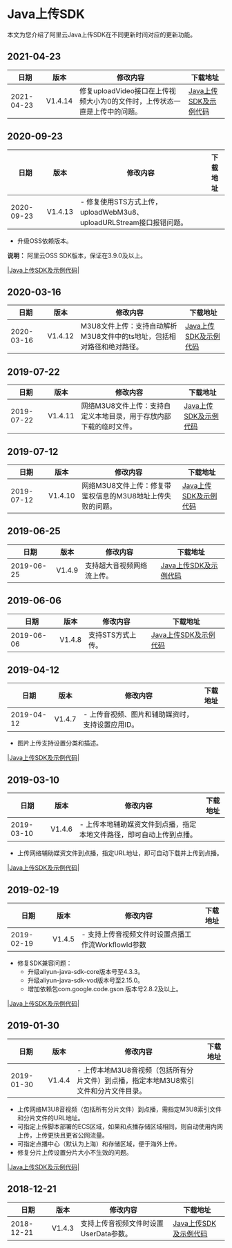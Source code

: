 # Java上传SDK

本文为您介绍了阿里云Java上传SDK在不同更新时间对应的更新功能。

## 2021-04-23

|日期|版本|修改内容|下载地址|
|--|--|----|----|
|2021-04-23|V1.4.14|修复uploadVideo接口在上传视频大小为0的文件时，上传状态一直是上传中的问题。|[Java上传SDK及示例代码](https://alivc-demo-cms.alicdn.com/versionProduct/sourceCode/upload/java/VODUploadDemo-java-1.4.14.zip)|

## 2020-09-23

|日期|版本|修改内容|下载地址|
|--|--|----|----|
|2020-09-23|V1.4.13|-   修复使用STS方式上传，uploadWebM3u8、uploadURLStream接口报错问题。
-   升级OSS依赖版本。

**说明：** 阿里云OSS SDK版本，保证在3.9.0及以上。

|[Java上传SDK及示例代码](http://docs-aliyun.cn-hangzhou.oss.aliyun-inc.com/assets/attach/51992/cn_zh/1600848199952/VODUploadDemo-java-1.4.13.zip)|

## 2020-03-16

|日期|版本|修改内容|下载地址|
|--|--|----|----|
|2020-03-16|V1.4.12|M3U8文件上传：支持自动解析M3U8文件中的ts地址，包括相对路径和绝对路径。|[Java上传SDK及示例代码](http://docs-aliyun.cn-hangzhou.oss.aliyun-inc.com/assets/attach/51992/cn_zh/1584350505412/VODUploadDemo-java-1.4.12.zip)|

## 2019-07-22

|日期|版本|修改内容|下载地址|
|--|--|----|----|
|2019-07-22|V1.4.11|网络M3U8文件上传：支持自定义本地目录，用于存放内部下载的临时文件。|[Java上传SDK及示例代码](http://docs-aliyun.cn-hangzhou.oss.aliyun-inc.com/assets/attach/106648/cn_zh/1563778063998/VODUploadDemo-java-1.4.11.zip)|

## 2019-07-12

|日期|版本|修改内容|下载地址|
|--|--|----|----|
|2019-07-12|V1.4.10|网络M3U8文件上传：修复带鉴权信息的M3U8地址上传失败的问题。|[Java上传SDK及示例代码](http://docs-aliyun.cn-hangzhou.oss.aliyun-inc.com/assets/attach/106648/cn_zh/1562903947499/VODUploadDemo-java-1.4.10.zip)|

## 2019-06-25

|日期|版本|修改内容|下载地址|
|--|--|----|----|
|2019-06-25|V1.4.9|支持超大音视频网络流上传。|[Java上传SDK及示例代码](http://docs-aliyun.cn-hangzhou.oss.aliyun-inc.com/assets/attach/51992/cn_zh/1561708141494/VODUploadDemo-java-1.4.9.zip)|

## 2019-06-06

|日期|版本|修改内容|下载地址|
|--|--|----|----|
|2019-06-06|V1.4.8|支持STS方式上传。|[Java上传SDK及示例代码](http://docs-aliyun.cn-hangzhou.oss.aliyun-inc.com/assets/attach/106648/cn_zh/1559795565842/VODUploadDemo-java-1.4.8.zip)|

## 2019-04-12

|日期|版本|修改内容|下载地址|
|--|--|----|----|
|2019-04-12|V1.4.7|-   上传音视频、图片和辅助媒资时，支持设置应用ID。
-   图片上传支持设置分类和描述。

|[Java上传SDK及示例代码](http://docs-aliyun.cn-hangzhou.oss.aliyun-inc.com/assets/attach/51992/cn_zh/1555048043943/VODUploadDemo-java-1.4.7.zip)|

## 2019-03-10

|日期|版本|修改内容|下载地址|
|--|--|----|----|
|2019-03-10|V1.4.6|-   上传本地辅助媒资文件到点播，指定本地文件路径，即可自动上传到点播。
-   上传网络辅助媒资文件到点播，指定URL地址，即可自动下载并上传到点播。

|[Java上传SDK及示例代码](http://docs-aliyun.cn-hangzhou.oss.aliyun-inc.com/assets/attach/106648/cn_zh/1552227669169/VODUploadDemo-java-1.4.6.zip)|

## 2019-02-19

|日期|版本|修改内容|下载地址|
|--|--|----|----|
|2019-02-19|V1.4.5|-   支持上传音视频文件时设置点播工作流WorkflowId参数
-   修复SDK兼容问题：
    -   升级aliyun-java-sdk-core版本号至4.3.3。
    -   升级aliyun-java-sdk-vod版本号至2.15.0。
    -   增加依赖包com.google.code.gson 版本号2.8.2及以上。

|[Java上传SDK及示例代码](http://docs-aliyun.cn-hangzhou.oss.aliyun-inc.com/assets/attach/106648/cn_zh/1550571710324/VODUploadDemo-java-1.4.5.zip)|

## 2019-01-30

|日期|版本|修改内容|下载地址|
|--|--|----|----|
|2019-01-30|V1.4.4|-   上传本地M3U8音视频（包括所有分片文件）到点播，指定本地M3U8索引文件和分片文件目录。
-   上传网络M3U8音视频（包括所有分片文件）到点播，需指定M3U8索引文件和分片文件的URL地址。
-   可指定上传脚本部署的ECS区域，如果和点播存储区域相同，则自动使用内网上传，上传更快且更省公网流量。
-   可指定点播中心（默认为上海）和存储区域，便于海外上传。
-   修复分片上传设置分片大小不生效的问题。

|[Java上传SDK及示例代码](http://docs-aliyun.cn-hangzhou.oss.aliyun-inc.com/assets/attach/51992/cn_zh/1548820581839/VODUploadDemo-java-1.4.4.zip)|

## 2018-12-21

|日期|版本|修改内容|下载地址|
|--|--|----|----|
|2018-12-21|V1.4.3|支持上传音视频文件时设置UserData参数。|[Java上传SDK及示例代码](http://docs-aliyun.cn-hangzhou.oss.aliyun-inc.com/assets/attach/51992/cn_zh/1545382153255/VODUploadDemo-java-1.4.3.zip)|

